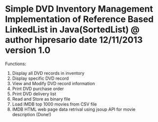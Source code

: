 Simple DVD Inventory Management
Implementation of Reference Based LinkedList in Java(SortedList)
@ author hipresario date 12/11/2013 version 1.0
=====================================================
Functions:
1. Display all DVD records in inventory
2. Display specific DVD record
3. View and Modify DVD record information
4. Print DVD purchase order
5. Print DVD delivery list
6. Read and Store as binary file
7. Load IMDB top 1000 movies from CSV file
8. IMDB HTML web page data retrival using jsoup API for movie description (Done!)